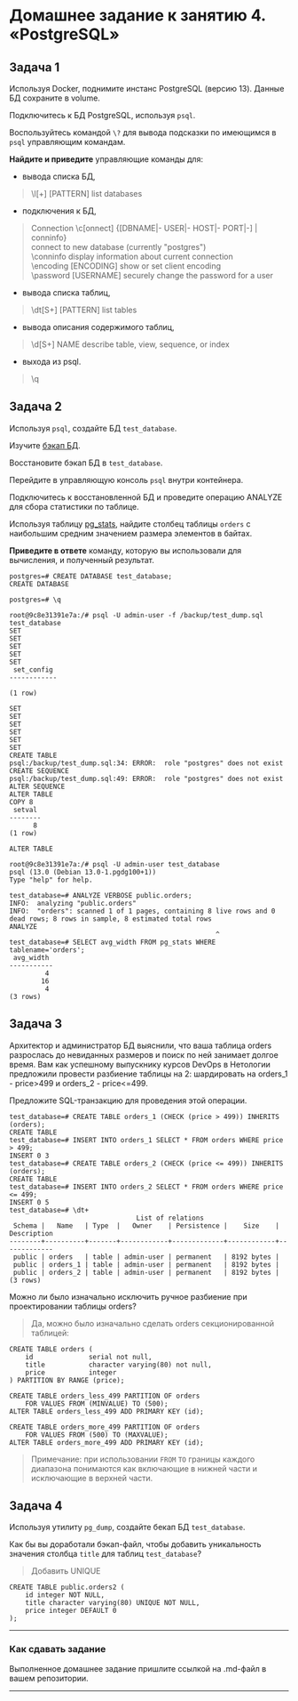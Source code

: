 # Домашнее задание к занятию 4. «PostgreSQL»

## Задача 1

Используя Docker, поднимите инстанс PostgreSQL (версию 13). Данные БД сохраните в volume.

Подключитесь к БД PostgreSQL, используя `psql`.

Воспользуйтесь командой `\?` для вывода подсказки по имеющимся в `psql` управляющим командам.

**Найдите и приведите** управляющие команды для:

- вывода списка БД,
> \l[+]   [PATTERN]      list databases
- подключения к БД,
> Connection
> \c[onnect] {[DBNAME|- USER|- HOST|- PORT|-] | conninfo}  
>                        connect to new database (currently "postgres")  
> \conninfo              display information about current connection  
> \encoding [ENCODING]   show or set client encoding  
> \password [USERNAME]   securely change the password for a user  
- вывода списка таблиц,
> \dt[S+] [PATTERN]      list tables
- вывода описания содержимого таблиц,
> \d[S+]  NAME           describe table, view, sequence, or index
- выхода из psql.
> \q

## Задача 2

Используя `psql`, создайте БД `test_database`.

Изучите [бэкап БД](https://github.com/netology-code/virt-homeworks/tree/virt-11/06-db-04-postgresql/test_data).

Восстановите бэкап БД в `test_database`.

Перейдите в управляющую консоль `psql` внутри контейнера.

Подключитесь к восстановленной БД и проведите операцию ANALYZE для сбора статистики по таблице.

Используя таблицу [pg_stats](https://postgrespro.ru/docs/postgresql/12/view-pg-stats), найдите столбец таблицы `orders` 
с наибольшим средним значением размера элементов в байтах.

**Приведите в ответе** команду, которую вы использовали для вычисления, и полученный результат.

```
postgres=# CREATE DATABASE test_database;
CREATE DATABASE

postgres=# \q

root@9c8e31391e7a:/# psql -U admin-user -f /backup/test_dump.sql test_database
SET
SET
SET
SET
SET
 set_config 
------------
 
(1 row)

SET
SET
SET
SET
SET
SET
CREATE TABLE
psql:/backup/test_dump.sql:34: ERROR:  role "postgres" does not exist
CREATE SEQUENCE
psql:/backup/test_dump.sql:49: ERROR:  role "postgres" does not exist
ALTER SEQUENCE
ALTER TABLE
COPY 8
 setval 
--------
      8
(1 row)

ALTER TABLE

root@9c8e31391e7a:/# psql -U admin-user test_database
psql (13.0 (Debian 13.0-1.pgdg100+1))
Type "help" for help.

test_database=# ANALYZE VERBOSE public.orders;
INFO:  analyzing "public.orders"
INFO:  "orders": scanned 1 of 1 pages, containing 8 live rows and 0 dead rows; 8 rows in sample, 8 estimated total rows
ANALYZE
                                                    ^
test_database=# SELECT avg_width FROM pg_stats WHERE tablename='orders';
 avg_width 
-----------
         4
        16
         4
(3 rows)

```

## Задача 3

Архитектор и администратор БД выяснили, что ваша таблица orders разрослась до невиданных размеров и
поиск по ней занимает долгое время. Вам как успешному выпускнику курсов DevOps в Нетологии предложили
провести разбиение таблицы на 2: шардировать на orders_1 - price>499 и orders_2 - price<=499.

Предложите SQL-транзакцию для проведения этой операции.

```
test_database=# CREATE TABLE orders_1 (CHECK (price > 499)) INHERITS (orders);
CREATE TABLE
test_database=# INSERT INTO orders_1 SELECT * FROM orders WHERE price > 499;
INSERT 0 3
test_database=# CREATE TABLE orders_2 (CHECK (price <= 499)) INHERITS (orders);
CREATE TABLE
test_database=# INSERT INTO orders_2 SELECT * FROM orders WHERE price <= 499;
INSERT 0 5
test_database=# \dt+
                                List of relations
 Schema |   Name   | Type  |   Owner    | Persistence |    Size    | Description 
--------+----------+-------+------------+-------------+------------+-------------
 public | orders   | table | admin-user | permanent   | 8192 bytes | 
 public | orders_1 | table | admin-user | permanent   | 8192 bytes | 
 public | orders_2 | table | admin-user | permanent   | 8192 bytes | 
(3 rows)
```

Можно ли было изначально исключить ручное разбиение при проектировании таблицы orders?

> Да, можно было изначально сделать orders секционированной таблицей:

```
CREATE TABLE orders (
    id              serial not null,
    title           character varying(80) not null,
    price           integer
) PARTITION BY RANGE (price);

CREATE TABLE orders_less_499 PARTITION OF orders
    FOR VALUES FROM (MINVALUE) TO (500);
ALTER TABLE orders_less_499 ADD PRIMARY KEY (id);

CREATE TABLE orders_more_499 PARTITION OF orders
    FOR VALUES FROM (500) TO (MAXVALUE);
ALTER TABLE orders_more_499 ADD PRIMARY KEY (id);

```
> Примечание: при использовании `FROM` `TO` границы каждого диапазона понимаются как включающие в нижней части и исключающие в верхней части.

## Задача 4

Используя утилиту `pg_dump`, создайте бекап БД `test_database`.

Как бы вы доработали бэкап-файл, чтобы добавить уникальность значения столбца `title` для таблиц `test_database`?

> Добавить UNIQUE

```
CREATE TABLE public.orders2 (
    id integer NOT NULL,
    title character varying(80) UNIQUE NOT NULL,
    price integer DEFAULT 0
);
```

---

### Как cдавать задание

Выполненное домашнее задание пришлите ссылкой на .md-файл в вашем репозитории.

---

